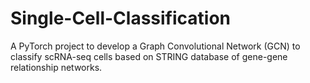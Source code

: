 # Single-Cell-Classification

A PyTorch project to develop a Graph Convolutional Network (GCN) to classify scRNA-seq cells based on STRING database of gene-gene relationship networks.

